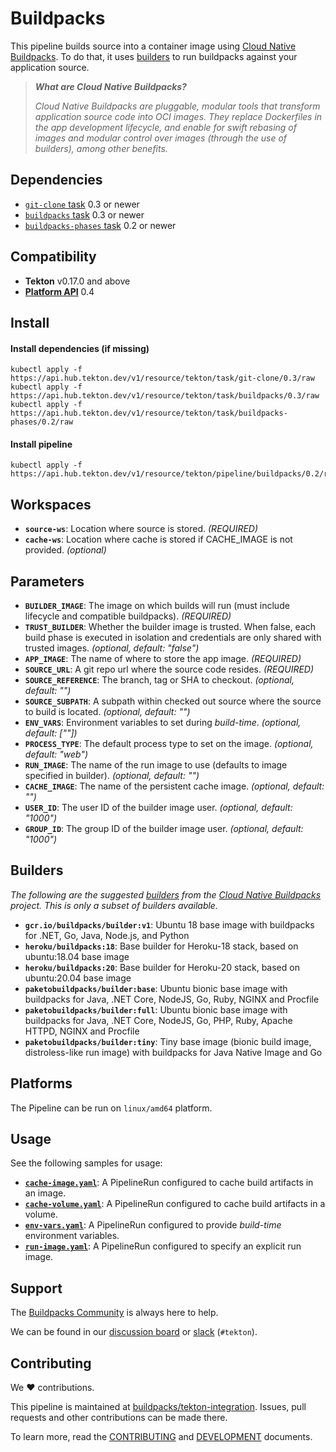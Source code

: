 # Buildpacks

This pipeline builds source into a container image using [Cloud Native Buildpacks](https://buildpacks.io). To do that, it uses [builders](https://buildpacks.io/docs/concepts/components/builder/#what-is-a-builder) to run buildpacks against your application source.

> _**What are Cloud Native Buildpacks?**_
> 
> _Cloud Native Buildpacks are pluggable, modular tools that transform application source code into OCI images. They replace Dockerfiles in the app development lifecycle, and enable for swift rebasing of images and modular control over images (through the use of builders), among other benefits._

## Dependencies

- [`git-clone` task](https://github.com/tektoncd/catalog/tree/main/task/git-clone) 0.3 or newer
- [`buildpacks` task](https://github.com/tektoncd/catalog/tree/main/task/buildpacks/) 0.3 or newer
- [`buildpacks-phases` task](https://github.com/tektoncd/catalog/tree/main/task/buildpacks-phases/) 0.2 or newer

## Compatibility

- **Tekton** v0.17.0 and above
- **[Platform API][platform-api]** 0.4

[platform-api]: https://buildpacks.io/docs/reference/spec/platform-api/

## Install

#### Install dependencies (if missing)

```shell
kubectl apply -f https://api.hub.tekton.dev/v1/resource/tekton/task/git-clone/0.3/raw
kubectl apply -f https://api.hub.tekton.dev/v1/resource/tekton/task/buildpacks/0.3/raw
kubectl apply -f https://api.hub.tekton.dev/v1/resource/tekton/task/buildpacks-phases/0.2/raw
```

#### Install pipeline

```shell
kubectl apply -f https://api.hub.tekton.dev/v1/resource/tekton/pipeline/buildpacks/0.2/raw
```

## Workspaces

 - **`source-ws`**: Location where source is stored. _(REQUIRED)_
 - **`cache-ws`**: Location where cache is stored if CACHE_IMAGE is not provided. _(optional)_

## Parameters

 - **`BUILDER_IMAGE`**: The image on which builds will run (must include lifecycle and compatible buildpacks). _(REQUIRED)_
 - **`TRUST_BUILDER`**: Whether the builder image is trusted. When false, each build phase is executed in isolation and credentials are only shared with trusted images. _(optional, default: "false")_
 - **`APP_IMAGE`**: The name of where to store the app image. _(REQUIRED)_
 - **`SOURCE_URL`**: A git repo url where the source code resides. _(REQUIRED)_
 - **`SOURCE_REFERENCE`**: The branch, tag or SHA to checkout. _(optional, default: "")_
 - **`SOURCE_SUBPATH`**: A subpath within checked out source where the source to build is located. _(optional, default: "")_
 - **`ENV_VARS`**: Environment variables to set during _build-time_. _(optional, default: [""])_
 - **`PROCESS_TYPE`**: The default process type to set on the image. _(optional, default: "web")_
 - **`RUN_IMAGE`**: The name of the run image to use (defaults to image specified in builder). _(optional, default: "")_
 - **`CACHE_IMAGE`**: The name of the persistent cache image. _(optional, default: "")_
 - **`USER_ID`**: The user ID of the builder image user. _(optional, default: "1000")_
 - **`GROUP_ID`**: The group ID of the builder image user. _(optional, default: "1000")_

## Builders

_The following are the suggested [builders][builders] from the [Cloud Native Buildpacks][buildpacks-io] project. This is only a subset of builders available._

 - **`gcr.io/buildpacks/builder:v1`**: Ubuntu 18 base image with buildpacks for .NET, Go, Java, Node.js, and Python
 - **`heroku/buildpacks:18`**: Base builder for Heroku-18 stack, based on ubuntu:18.04 base image
 - **`heroku/buildpacks:20`**: Base builder for Heroku-20 stack, based on ubuntu:20.04 base image
 - **`paketobuildpacks/builder:base`**: Ubuntu bionic base image with buildpacks for Java, .NET Core, NodeJS, Go, Ruby, NGINX and Procfile
 - **`paketobuildpacks/builder:full`**: Ubuntu bionic base image with buildpacks for Java, .NET Core, NodeJS, Go, PHP, Ruby, Apache HTTPD, NGINX and Procfile
 - **`paketobuildpacks/builder:tiny`**: Tiny base image (bionic build image, distroless-like run image) with buildpacks for Java Native Image and Go

[builders]: (https://buildpacks.io/docs/concepts/components/builder/)
[buildpacks-io]: (https://buildpacks.io)

## Platforms

The Pipeline can be run on `linux/amd64` platform.

## Usage

See the following samples for usage:

 - **[`cache-image.yaml`](samples/cache-image.yaml)**: A PipelineRun configured to cache build artifacts in an image.
 - **[`cache-volume.yaml`](samples/cache-volume.yaml)**: A PipelineRun configured to cache build artifacts in a volume.
 - **[`env-vars.yaml`](samples/env-vars.yaml)**: A PipelineRun configured to provide _build-time_ environment variables.
 - **[`run-image.yaml`](samples/run-image.yaml)**: A PipelineRun configured to specify an explicit run image.

## Support

The [Buildpacks Community](http://buildpacks.io/community/) is always here to help. 

We can be found in our [discussion board][discussion-board] or [slack][slack] (`#tekton`).

[discussion-board]: https://github.com/buildpacks/community/discussions
[slack]: https://slack.buildpacks.io

## Contributing

We ❤ contributions.

This pipeline is maintained at [buildpacks/tekton-integration](https://github.com/buildpacks/tekton-integration). Issues, pull requests and other contributions can be made there. 

To learn more, read the [CONTRIBUTING][contributing] and [DEVELOPMENT][development] documents.

[contributing]: https://github.com/buildpacks/.github/blob/main/CONTRIBUTING.md
[development]: https://github.com/buildpacks/tekton-integration/blob/main/DEVELOPMENT.md
